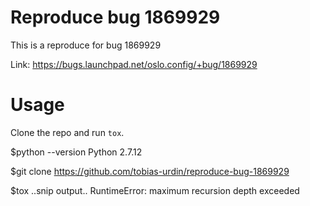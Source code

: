# Reproduce bug 1869929

This is a reproduce for bug 1869929

Link: https://bugs.launchpad.net/oslo.config/+bug/1869929

# Usage

Clone the repo and run `tox`.

$python --version
Python 2.7.12

$git clone https://github.com/tobias-urdin/reproduce-bug-1869929

$tox
..snip output..
RuntimeError: maximum recursion depth exceeded
